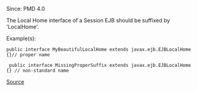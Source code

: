 Since: PMD 4.0

The Local Home interface of a Session EJB should be suffixed by 'LocalHome'.

Example(s):
```
public interface MyBeautifulLocalHome extends javax.ejb.EJBLocalHome {}// proper name

 public interface MissingProperSuffix extends javax.ejb.EJBLocalHome {}	// non-standard name
```

[Source](https://pmd.github.io/pmd-5.6.1/pmd-java/rules/java/j2ee.html#LocalHomeNamingConvention)
